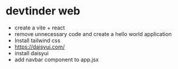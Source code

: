 # devtinder web

- create a vite + react
- remove unnecessary code and create a hello world application 
- Install tailwind css
- https://daisyui.com/
- install daisyui 
- add navbar component to app.jsx